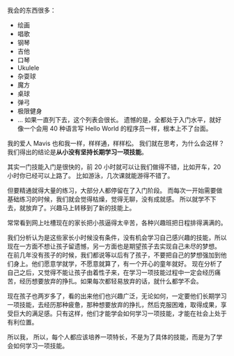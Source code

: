 我会的东西很多：
* 绘画
* 唱歌
* 钢琴
* 吉他
* 口琴
* Ukulele
* 杂耍球
* 魔方
* 桌球
* 弹弓
* 极限健身
* ...
如果一直列下去，这个列表会很长。
遗憾的是，全都处于入门水平，就好像一个会用 40 种语言写 Hello World 的程序员一样，根本上不了台面。

我的爱人 Mavis 也和我一样，样样通，样样松。
我们就在思考，为什么会这样？
我们得出的结论是**从小没有坚持长期学习一项技能**。

其实一门技能入门是很快的，前 20 小时就可以让我们做得不错，比如开车，20 小时你已经可以上路了。
比如游泳，几次课就能游得不错了。

但要精通就得大量的练习，大部分人都停留在了入门阶段。
而每次一开始需要做基础练习的时候，我们就会觉得枯燥，觉得无聊，没有成就感。
所以就学不下去，就放弃了。兴趣马上转移到了新的技能上。

常常看到网上吐槽现在的家长把小孩逼得太辛苦，各种兴趣班把日程排得满满的。

我们分析认为是这些家长小时候没有条件，没有机会学习自己感兴趣的技能，所以现在一方面不想让孩子留遗憾，另一方面也是期望孩子去实现自己未尽的梦想。
在前几年没有孩子的时候，我们都说等以后有了孩子，不要把自己的梦想强加到他们身上。他们愿意学就学，不愿意就算了，有一个开心的童年就好。
现在分析了自己之后，又觉得不能让孩子由着性子来，在学习一项技能过程中一定会经历痛苦，经历想要放弃的挣扎。如果每次都轻易放弃的话，就什么都学不会。

现在孩子也两岁多了，看的出来他们也兴趣广泛，无论如何，一定要他们长期学习一项技能，去经历那种疲惫，那种想要放弃的挣扎，然后克服困难，取得成果，享受巨大的满足感。只有这样，他们才能学会如何学习一项技能，才能在社会上处于有利位置。

所以我，
所以，每个人都应该培养一项特长，不是为了具体的技能，而是为了学会如何学习一项技能。